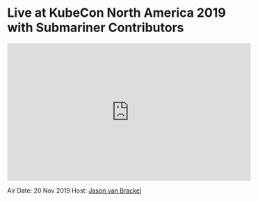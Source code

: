 # Live at KubeCon North America 2019 with Submariner Contributors

<iframe width="560" height="315" src="https://www.youtube.com/embed/LxljBe3IZT8" frameborder="0" allow="accelerometer; autoplay; encrypted-media; gyroscope; picture-in-picture" allowfullscreen></iframe>

Air Date: 20 Nov 2019
Host: [Jason van Brackel](twitter.com/jasonvanbrackel)